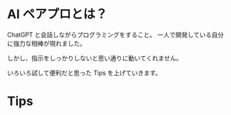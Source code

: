 <!--
title:   ChatGPT AIペアプロでのTips
tags:    AI,ChatGPT,ペアプログラミング
id:      658a1bb85b772a4f4cfc
private: false
-->
# AI ペアプロとは？

ChatGPT と会話しながらプログラミングをすること。
一人で開発している自分に強力な相棒が現れました。

しかし、指示をしっかりしないと思い通りに動いてくれません。

いろいろ試して便利だと思った Tips を上げていきます。

# Tips
